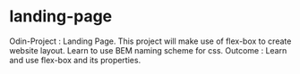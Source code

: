 # landing-page
Odin-Project : Landing Page.
This project will make use of flex-box to create 
website layout.
Learn to use BEM naming scheme for css.
Outcome : Learn and use flex-box and its properties.
